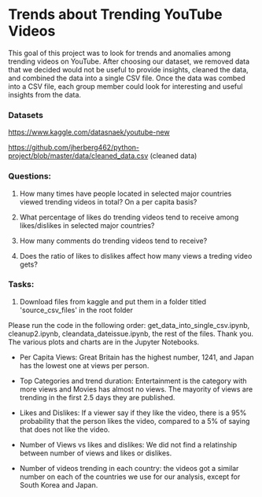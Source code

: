 # Trends about Trending YouTube Videos

This goal of this project was to look for trends and anomalies among trending videos on YouTube. After choosing our dataset, we removed data that we decided would not be useful to provide insights, cleaned the data, and combined the data into a single CSV file. Once the data was combed into a CSV file, each group member could look for interesting and useful insights from the data.   

### Datasets 
https://www.kaggle.com/datasnaek/youtube-new

https://github.com/jherberg462/python-project/blob/master/data/cleaned_data.csv (cleaned data)

### Questions:

1. How many times have people located in selected major countries viewed trending videos in total? On a per capita basis? 

2. What percentage of likes do trending videos tend to receive among likes/dislikes in selected major countries?

3. How many comments do trending videos tend to receive? 

4. Does the ratio of likes to dislikes affect how many views a treding video gets? 

### Tasks:

1. Download files from kaggle and put them in a folder titled 'source_csv_files' in the root folder

Please run the code in the following order: get_data_into_single_csv.ipynb, cleanup2.ipynb, cleandata_dateissue.ipynb, the rest of the files. Thank you. The various plots and charts are in the Jupyter Notebooks. 

- Per Capita Views: Great Britain has the highest number, 1241, and Japan has the lowest one at  views per person.

- Top Categories and trend duration: Entertainment is the category with more views and Movies has almost no views. The mayority of views are trending in the first 2.5 days they are published.

- Likes and Dislikes: If a viewer say if they like the video, there is a 95% probability that the person likes the video, compared to a 5% of saying that does not like the video.

- Number of Views vs likes and dislikes: We did not find a relatinship between number of views and likes or dislikes.

- Number of videos trending in each country: the videos got a similar number on each of the countries we use for our analysis, except for South Korea and Japan.
